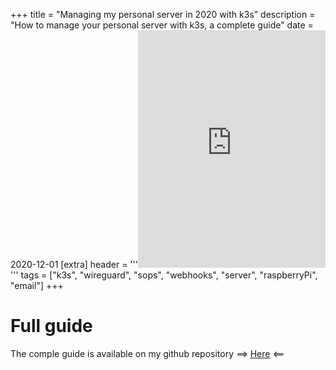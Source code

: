 +++
title = "Managing my personal server in 2020 with k3s"
description = "How to manage your personal server with k3s, a complete guide"
date = 2020-12-01
[extra]
header = '''<iframe src="https://open.spotify.com/embed/track/22z9GL53FudbuFJqa43Nzj" width="300" height="380" frameborder="0" allowtransparency="true" allow="encrypted-media"></iframe>'''
tags = ["k3s", "wireguard", "sops", "webhooks", "server", "raspberryPi", "email"]
+++


# Full guide

The comple guide is available on my github repository  ==> 
[Here](https://github.com/erebe/personal-server#readme) <==
